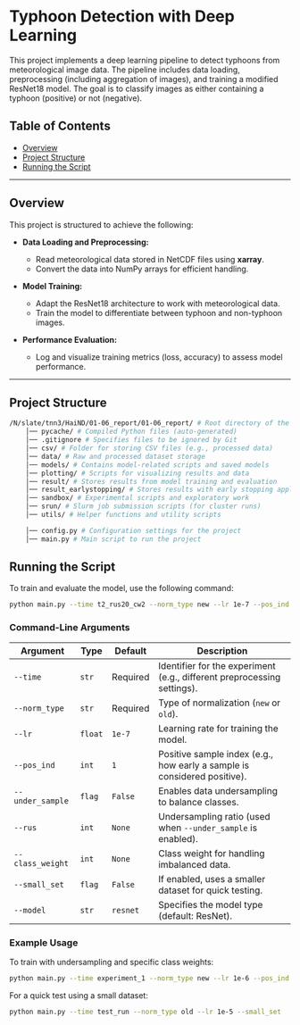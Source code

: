 # Typhoon Detection with Deep Learning

This project implements a deep learning pipeline to detect typhoons from meteorological image data. The pipeline includes data loading, preprocessing (including aggregation of images), and training a modified ResNet18 model. The goal is to classify images as either containing a typhoon (positive) or not (negative).

## Table of Contents

- [Overview](#overview)
- [Project Structure](#project-structure)
- [Running the Script](#project-structure)

---

## Overview

This project is structured to achieve the following:

- **Data Loading and Preprocessing:**
  - Read meteorological data stored in NetCDF files using **xarray**.
  - Convert the data into NumPy arrays for efficient handling.

- **Model Training:**
  - Adapt the ResNet18 architecture to work with meteorological data.
  - Train the model to differentiate between typhoon and non-typhoon images.

- **Performance Evaluation:**
  - Log and visualize training metrics (loss, accuracy) to assess model performance.

---

## Project Structure

``` bash
/N/slate/tnn3/HaiND/01-06_report/01-06_report/ # Root directory of the project 
    │── pycache/ # Compiled Python files (auto-generated) 
    │── .gitignore # Specifies files to be ignored by Git 
    │── csv/ # Folder for storing CSV files (e.g., processed data) 
    │── data/ # Raw and processed dataset storage 
    │── models/ # Contains model-related scripts and saved models 
    │── plotting/ # Scripts for visualizing results and data 
    │── result/ # Stores results from model training and evaluation 
    │── result_earlystopping/ # Stores results with early stopping applied 
    │── sandbox/ # Experimental scripts and exploratory work 
    │── srun/ # Slurm job submission scripts (for cluster runs) 
    │── utils/ # Helper functions and utility scripts

    │── config.py # Configuration settings for the project
    │── main.py # Main script to run the project  

```

## Running the Script

To train and evaluate the model, use the following command:

```bash
python main.py --time t2_rus20_cw2 --norm_type new --lr 1e-7 --pos_ind 2 --under_sample --rus 20 --class_weight 2
```

### Command-Line Arguments

| Argument          | Type    | Default  | Description |
|------------------|--------|---------|-------------|
| `--time`        | `str`  | Required | Identifier for the experiment (e.g., different preprocessing settings). |
| `--norm_type`   | `str`  | Required | Type of normalization (`new` or `old`). |
| `--lr`          | `float`| `1e-7`   | Learning rate for training the model. |
| `--pos_ind`     | `int`  | `1`      | Positive sample index (e.g., how early a sample is considered positive). |
| `--under_sample`| `flag` | `False`  | Enables data undersampling to balance classes. |
| `--rus`         | `int`  | `None`   | Undersampling ratio (used when `--under_sample` is enabled). |
| `--class_weight`| `int`  | `None`   | Class weight for handling imbalanced data. |
| `--small_set`   | `flag` | `False`  | If enabled, uses a smaller dataset for quick testing. |
| `--model`       | `str`  | `resnet` | Specifies the model type (default: ResNet). |

### Example Usage

To train with undersampling and specific class weights:

```bash
python main.py --time experiment_1 --norm_type new --lr 1e-6 --pos_ind 3 --under_sample --rus 10 --class_weight 3
```

For a quick test using a small dataset:

```bash
python main.py --time test_run --norm_type old --lr 1e-5 --small_set
```

